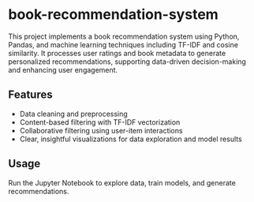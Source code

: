 # book-recommendation-system
This project implements a book recommendation system using Python, Pandas, and machine learning techniques including TF-IDF and cosine similarity.   It processes user ratings and book metadata to generate personalized recommendations, supporting data-driven decision-making and enhancing user engagement.
## Features
- Data cleaning and preprocessing
- Content-based filtering with TF-IDF vectorization
- Collaborative filtering using user-item interactions
- Clear, insightful visualizations for data exploration and model results

## Usage
Run the Jupyter Notebook to explore data, train models, and generate recommendations.

